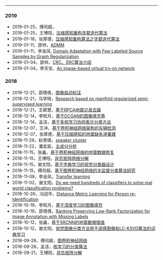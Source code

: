 ---

### 2019
* 2019-01-25，傅司超，
* 2019-01-25，王博阳，[压缩感知重构贪婪迭代算法]()
* 2019-01-18，张厚德，[压缩感知重构算法之贪婪迭代算法]()
* 2019-01-11，邵帅，[ADMM]()
* 2019-01-11，李金凤, [Domain Adaptation with Few Labeled Source Samples by Graph Regularization]()
* 2019-01-04，邵帅，[CRC、SRC算法介绍]()
* 2019-01-04，李天宝，[An image-based virtual try-on network]()

### 2018
* 2018-12-21，邵倩倩，[图像自动标注]()
* 2018-12-21，马学琦，[Research based on manifold regularized semi-supervised learning]()
* 2018-12-21，王颖慧，[基于RPCA地震记录去躁]()
* 2018-12-14，李皎月，[基于DCGAN的图像填充等]()
* 2018-12-14，孟洁，[基于多核学习协同表示分类方法]()
* 2018-12-07，王冲，[基于卷积神经网络架构的车辆检测]()
* 2018-12-07，张厚德，[基于压缩感知的地震缺失道重建]()
* 2018-11-29，赵贵啸，[speaker cluster]()
* 2018-11-22，潘宜辰，[主成分分析]()
* 2018-11-15，张鑫，[基于卷积神经网络的地震数据修复]()
* 2018-11-15，王博阳，[非负矩阵网络分解]()
* 2018-11-15，谢文阳，[基于字典学习的视觉分类器设计]()
* 2018-11-15，傅司超，[基于图卷积神经网络的半监督分类算法研究]()
* 2018-11-09，李金凤，[Transfer learning]()
* 2018-11-02，谢文阳，[Do we need hundreds of classifiers to solve real world classification problems?]()
* 2018-10-26，冯冠华，[Distance Metric Learning for Person re-Identification]()
* 2018-10-19，李皎月，[基于深度学习的图像填充]()
* 2018-10-19，邵倩倩，[Ranking Preserving Low-Rank Factorization for Image Annotation with Missing Labels]()
* 2018-10-12，张鑫，[基于SRCNN的地震数据插值]()
* 2018-10-12，谢文阳，[视觉图像分类方法用于遥感图像和LC-KSVD算法的词典学习]()
* 2018-09-28，傅司超，[图卷积神经网络]()
* 2018-09-28，孟洁，[核学习的分类算法]()
* 2018-09-21，王博阳，[非负矩阵分解](StudentsReport/StudentsReport_PPT/20180921-王博阳-非负矩阵分解.pptx)


